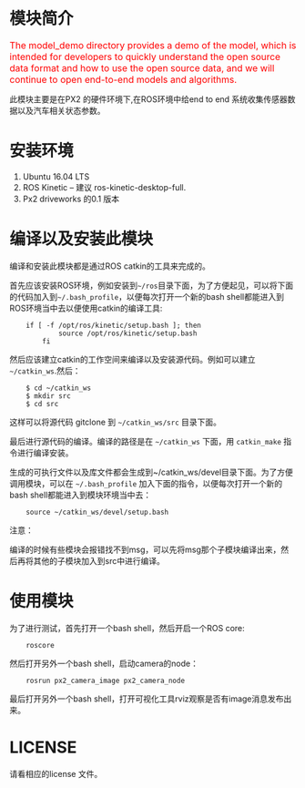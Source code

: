 # 模块简介
<font color="red" size=3>The model_demo directory provides a demo of the model, which is intended for developers to quickly understand the open source data format and how to use the open source data, and we will continue to open end-to-end models and algorithms.</font>

此模块主要是在PX2 的硬件环境下,在ROS环境中给end to end 系统收集传感器数据以及汽车相关状态参数。

# 安装环境
1.	Ubuntu 16.04 LTS
2.	ROS Kinetic – 建议 ros-kinetic-desktop-full.
3.	Px2 driveworks 的0.1 版本

# 编译以及安装此模块
编译和安装此模块都是通过ROS catkin的工具来完成的。

首先应该安装ROS环境，例如安装到`~/ros`目录下面，为了方便起见，可以将下面的代码加入到`~/.bash_profile`，以便每次打开一个新的bash shell都能进入到ROS环境当中去以便使用catkin的编译工具:

```
	if [ -f /opt/ros/kinetic/setup.bash ]; then
       	    source /opt/ros/kinetic/setup.bash
    	fi
```
然后应该建立catkin的工作空间来编译以及安装源代码。例如可以建立`~/catkin_ws`.然后：

```
	$ cd ~/catkin_ws
	$ mkdir src
	$ cd src
```
这样可以将源代码 gitclone 到 `~/catkin_ws/src` 目录下面。

最后进行源代码的编译。编译的路径是在 `~/catkin_ws` 下面，用 `catkin_make` 指令进行编译安装。

生成的可执行文件以及库文件都会生成到~/catkin_ws/devel目录下面。为了方便调用模块，可以在 `~/.bash_profile` 加入下面的指令，以便每次打开一个新的bash shell都能进入到模块环境当中去：

```
	source ~/catkin_ws/devel/setup.bash
```

注意：

编译的时候有些模块会报错找不到msg，可以先将msg那个子模块编译出来，然后再将其他的子模块加入到src中进行编译。


# 使用模块
为了进行测试，首先打开一个bash shell，然后开启一个ROS core:

```
	roscore
```

然后打开另外一个bash shell，启动camera的node：

```
	rosrun px2_camera_image px2_camera_node
```

最后打开另外一个bash shell，打开可视化工具rviz观察是否有image消息发布出来。

# LICENSE
请看相应的license 文件。
